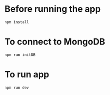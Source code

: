 # Before running the app

```sh
npm install
```

# To connect to MongoDB

```sh
npm run initDB
```

# To run app

```sh
npm run dev
```
